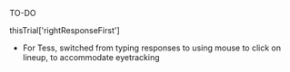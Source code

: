
TO-DO

thisTrial['rightResponseFirst']
* For Tess, switched from typing responses to using mouse to click on lineup, to accommodate eyetracking




